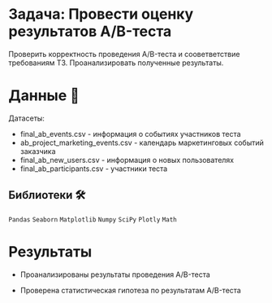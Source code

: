 # **Задача:** Провести оценку результатов A/B-теста

Проверить корректность проведения A/B-теста и сооветветствие требованиям ТЗ. Проанализировать полученные результаты.

# Данные 📁

Датасеты:

* final_ab_events.csv - информация о событиях участников теста
* ab_project_marketing_events.csv - календарь маркетинговых событий заказчика
* final_ab_new_users.csv - информация о новых пользователях
* final_ab_participants.csv - участники теста

## Библиотеки 🛠️

`Pandas` `Seaborn` `Matplotlib` `Numpy` `SciPy` `Plotly` `Math`

# Результаты

+ Проанализированы результаты проведения A/B-теста

+ Проверена статистическая гипотеза по результатам A/B-теста
<br>

